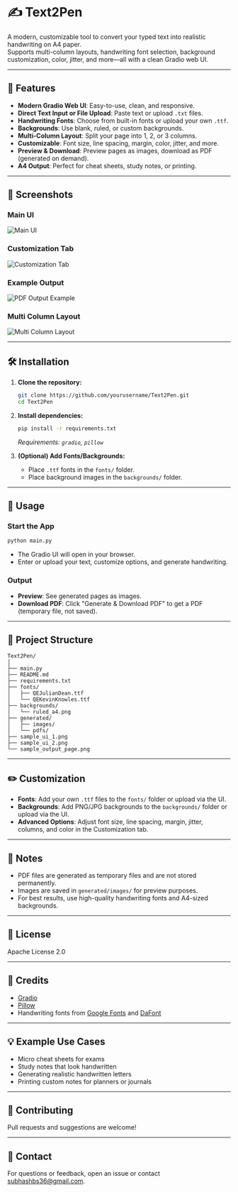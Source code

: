 # ✍️ Text2Pen

A modern, customizable tool to convert your typed text into realistic handwriting on A4 paper.  
Supports multi-column layouts, handwriting font selection, background customization, color, jitter, and more—all with a clean Gradio web UI.

---

## 🚀 Features

- **Modern Gradio Web UI**: Easy-to-use, clean, and responsive.
- **Direct Text Input or File Upload**: Paste text or upload `.txt` files.
- **Handwriting Fonts**: Choose from built-in fonts or upload your own `.ttf`.
- **Backgrounds**: Use blank, ruled, or custom backgrounds.
- **Multi-Column Layout**: Split your page into 1, 2, or 3 columns.
- **Customizable**: Font size, line spacing, margin, color, jitter, and more.
- **Preview & Download**: Preview pages as images, download as PDF (generated on demand).
- **A4 Output**: Perfect for cheat sheets, study notes, or printing.

---

## 📸 Screenshots

### Main UI

![Main UI](assets/Ui.png)

### Customization Tab

![Customization Tab](assets/Customization.png)

### Example Output

![PDF Output Example](assets/generated_pdf.png)

### Multi Column Layout

![Multi Column Layout](assets/3_column.png)

---

## 🛠️ Installation

1. **Clone the repository:**
   ```sh
   git clone https://github.com/yourusername/Text2Pen.git
   cd Text2Pen
   ```

2. **Install dependencies:**
   ```sh
   pip install -r requirements.txt
   ```
   *Requirements: `gradio`, `pillow`*

3. **(Optional) Add Fonts/Backgrounds:**
   - Place `.ttf` fonts in the `fonts/` folder.
   - Place background images in the `backgrounds/` folder.

---

## 🏃 Usage

### Start the App

```sh
python main.py
```

- The Gradio UI will open in your browser.
- Enter or upload your text, customize options, and generate handwriting.

### Output

- **Preview**: See generated pages as images.
- **Download PDF**: Click "Generate & Download PDF" to get a PDF (temporary file, not saved).

---

## 📂 Project Structure

```
Text2Pen/
│
├── main.py
├── README.md
├── requirements.txt
├── fonts/
│   ├── QEJulianDean.ttf
│   └── QEKevinKnowles.ttf
├── backgrounds/
│   └── ruled_a4.png
├── generated/
│   ├── images/
│   └── pdfs/
├── sample_ui_1.png
├── sample_ui_2.png
└── sample_output_page.png
```

---

## ✏️ Customization

- **Fonts**: Add your own `.ttf` files to the `fonts/` folder or upload via the UI.
- **Backgrounds**: Add PNG/JPG backgrounds to the `backgrounds/` folder or upload via the UI.
- **Advanced Options**: Adjust font size, line spacing, margin, jitter, columns, and color in the Customization tab.

---

## 📝 Notes

- PDF files are generated as temporary files and are not stored permanently.
- Images are saved in `generated/images/` for preview purposes.
- For best results, use high-quality handwriting fonts and A4-sized backgrounds.

---

## 📄 License

Apache License 2.0

---

## 🙏 Credits

- [Gradio](https://gradio.app/)
- [Pillow](https://python-pillow.org/)
- Handwriting fonts from [Google Fonts](https://fonts.google.com/) and [DaFont](https://www.dafont.com/)

---

## 💡 Example Use Cases

- Micro cheat sheets for exams
- Study notes that look handwritten
- Generating realistic handwritten letters
- Printing custom notes for planners or journals

---

## 🤝 Contributing

Pull requests and suggestions are welcome!

---

## 📧 Contact

For questions or feedback, open an issue or contact [subhashbs36@gmail.com](mailto:subhashbs36@gmail.com).
